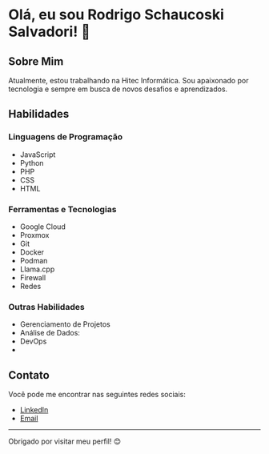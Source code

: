 # Olá, eu sou Rodrigo Schaucoski Salvadori! 👋

## Sobre Mim

Atualmente, estou trabalhando na Hitec Informática. Sou apaixonado por tecnologia e sempre em busca de novos desafios e aprendizados.

## Habilidades

### Linguagens de Programação

- JavaScript
- Python
- PHP
- CSS
- HTML

### Ferramentas e Tecnologias

- Google Cloud
- Proxmox
- Git
- Docker
- Podman
- Llama.cpp
- Firewall
- Redes

### Outras Habilidades

- Gerenciamento de Projetos
- Análise de Dados:
- DevOps
-
## Contato

Você pode me encontrar nas seguintes redes sociais:

- [LinkedIn](https://www.linkedin.com/in/seu-perfil)
- [Email](mailto:seu-email@example.com)

---

Obrigado por visitar meu perfil! 😊
